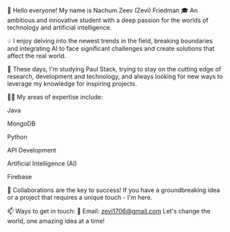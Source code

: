 👋 Hello everyone!  My name is Nachum Zeev (Zevi) Friedman
 🎓 An ambitious and innovative student with a deep passion for the worlds of technology and artificial intelligence.

 💡 I enjoy delving into the newest trends in the field, breaking boundaries and integrating AI to face significant challenges and create solutions that affect the real world.

 🌱 These days, I'm studying Paul Stack, trying to stay on the cutting edge of research, development and technology, and always looking for new ways to leverage my knowledge for inspiring projects.

 👨‍💻 My areas of expertise include:

 Java

 MongoDB

 Python

 API Development

 Artificial Intelligence (AI)

 Firebase


 🤝 Collaborations are the key to success!  If you have a groundbreaking idea or a project that requires a unique touch - I'm here.

 📫 Ways to get in touch:
 📧 Email: zevi1706@gmail.com
 Let's change the world, one amazing idea at a time!
